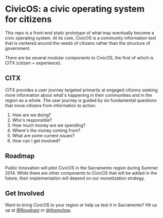 CivicOS: a civic operating system for citizens
=======

This repo is a front-end static prototype of what may eventually become a civic operating system. At its core, CivicOS is a community information tool that is centered around the needs of citizens rather than the structure of government.

There are be several modular components to CivicOS, the first of which is CITX (citizen + experience).

## CITX
CITX provides a user journey targeted primarily at engaged citizens seeking more information about what's happening in their communities and in the region as a whole. The user journey is guided by six fundamental questions that move citizens from information to action:

1. How are we doing?
2. Who's responsible?
3. How much money are we spending?
4. Where's the money coming from?
5. What are some current issues?
6. How can I get involved?

## Roadmap
Public Innovation will pilot CivicOS in the Sacramento region during Summer 2014. While there are other components to CivicOS that will be added in the future, their implementation will depend on our monetization strategy.

## Get Involved
Want to bring CivicOS to your region or help us test it in Sacramento? Hit us up at [@Roughani](https://twitter.com/Roughani) or [@thomchop](https://twitter.com/thomchop).
